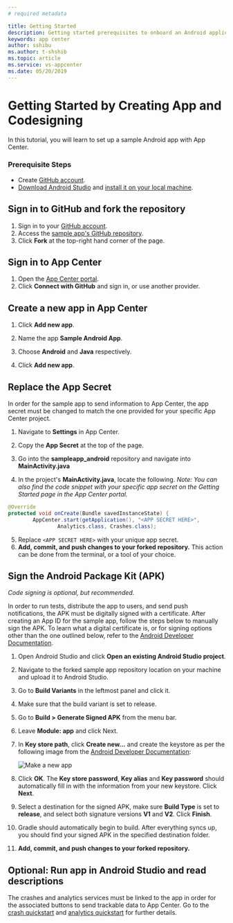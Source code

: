 ```yaml
---
# required metadata

title: Getting Started
description: Getting started prerequisites to onboard an Android application in App Center
keywords: app center
author: sshibu
ms.author: t-shshib
ms.topic: article
ms.service: vs-appcenter
ms.date: 05/20/2019
---
```



# Getting Started by Creating App and Codesigning

In this tutorial, you will learn to set up a sample Android app with App Center.

### Prerequisite Steps

- Create [GitHub account](https://github.com/join).
- [Download Android Studio](https://developer.android.com/studio/index.html) and [install it on your local machine](https://developer.android.com/studio/install.html).

## Sign in to GitHub and fork the repository

1. Sign in to your [GitHub account](https://github.com/join).
2. Access the [sample app's GitHub repository](https://github.com/microsoft/appcenter/tree/master/sample-apps/android/getting-started).
3. Click **Fork** at the top-right hand corner of the page.

## Sign in to App Center

1. Open the [App Center portal](https://appcenter.ms).
2. Click **Connect with GitHub** and sign in, or use another provider.

## Create a new app in App Center

1. Click **Add new app**.

2. Name the app **Sample Android App**.

3. Choose **Android** and **Java** respectively.

4. Click **Add new app**.  

## Replace the App Secret

In order for the sample app to send information to App Center, the app secret must be changed to match the one provided for your specific App Center project.

1. Navigate to **Settings** in App Center.

2. Copy the **App Secret** at the top of the page.

3. Go into the **sampleapp_android** repository and navigate into **MainActivity.java**

4. In the project's **MainActivity.java**, locate the following. *Note: You can also find the code snippet with your specific app secret on the Getting Started page in the App Center portal.*

```java
@Override
protected void onCreate(Bundle savedInstanceState) {
        AppCenter.start(getApplication(), "<APP SECRET HERE>",
                Analytics.class, Crashes.class);
```

5. Replace  `<APP SECRET HERE>` with your unique app secret.
6. **Add, commit, and push changes to your forked repository.** This action can be done from the terminal, or a tool of your choice.

## Sign the Android Package Kit (APK)

*Code signing is optional, but recommended.*

In order to run tests, distribute the app to users, and send push notifications, the APK must be digitally signed with a certificate. After creating an App ID for the sample app, follow the steps below to manually sign the APK. To learn what a digital certificate is, or for signing options other than the one outlined below, refer to the [Android Developer Documentation](https://developer.android.com/studio/publish/app-signing.html#sign-auto).

1. Open Android Studio and click **Open an existing Android Studio project**.

2. Navigate to the forked sample app repository location on your machine and upload it to Android Studio.

3. Go to **Build Variants** in the leftmost panel and click it.

4. Make sure that the build variant is set to release.

5. Go to **Build > Generate Signed APK** from the menu bar.

6. Leave **Module: app** and click Next.

7. In **Key store path**, click **Create new...** and create the keystore as per the following image from the [Android Developer Documentation](https://developer.android.com/studio/publish/app-signing.html#sign-auto):

    ![Make a new app](images/newKeystore.png)

8. Click **OK**. The **Key store password**, **Key alias** and **Key password** should automatically fill in with the information from your new keystore. Click **Next**.

9. Select a destination for the signed APK, make sure **Build Type** is set to **release**, and select both signature versions **V1** and **V2**. Click **Finish**.

10. Gradle should automatically begin to build. After everything syncs up, you should find your signed APK in the specified destination folder.

11. **Add, commit, and push changes to your forked repository.**


  ## Optional: Run app in Android Studio and read descriptions
  The crashes and analytics services must be linked to the app in order for the associated buttons to send trackable data to App Center. Go to the [crash quickstart](crashes.md) and [analytics quickstart](analytics.md) for further details.
